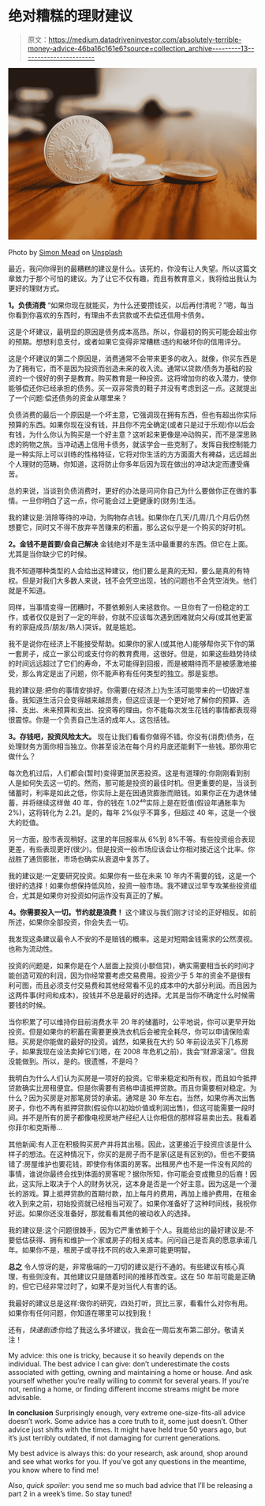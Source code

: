 # 绝对糟糕的理财建议

> 原文：<https://medium.datadriveninvestor.com/absolutely-terrible-money-advice-46ba16c161e6?source=collection_archive---------13----------------------->

![](img/77876cbfc4365afc1c11fdb0fb4873db.png)

Photo by [Simon Mead](https://unsplash.com/@aurazon?utm_source=medium&utm_medium=referral) on [Unsplash](https://unsplash.com?utm_source=medium&utm_medium=referral)

最近，我问你得到的最糟糕的建议是什么。该死的，你没有让人失望。所以这篇文章致力于那个可怕的建议。为了让它不仅有趣，而且有教育意义，我将给出我认为更好的理财方式。

**1。负债消费**
“如果你现在就能买，为什么还要攒钱买，以后再付清呢？”嗯，每当你看到你喜欢的东西时，有理由不去贷款或不去偿还信用卡债务。

这是个坏建议，最明显的原因是债务成本高昂。所以，你最初的购买可能会超出你的预期。想想利息支付，或者如果它变得非常糟糕:违约和破坏你的信用评分。

这是个坏建议的第二个原因是，消费通常不会带来更多的收入。就像，你买东西是为了拥有它，而不是因为投资而创造未来的收入流。通常以贷款/债务为基础的投资的一个很好的例子是教育。购买教育是一种投资。这将增加你的收入潜力，使你能够偿还你已经承担的债务。买一双非常贵的鞋子并没有考虑到这一点。这就提出了一个问题:偿还债务的资金从哪里来？

负债消费的最后一个原因是一个坏主意，它强调现在拥有东西，但也有超出你实际预算的东西。如果你现在没有钱，并且你不完全确定(或者只是过于乐观)你以后会有钱，为什么你认为购买是一个好主意？这听起来更像是冲动购买，而不是深思熟虑的购物之旅。当冲动遇上信用卡债务，就该学会一些克制了。发挥自我控制能力是一种实际上可以训练的性格特征，它将对你生活的方方面面大有裨益，远远超出个人理财的范畴。你知道，这将防止你多年后因为现在做出的冲动决定而遭受痛苦。

总的来说，当谈到负债消费时，更好的办法是问问你自己为什么要做你正在做的事情。一旦你明白了这一点，你可能会过上更健康的(财务)生活。

我的建议是:消除等待的冲动，为购物存点钱。如果你在几天/几周/几个月后仍然想要它，同时又不得不放弃辛苦赚来的积蓄，那么这似乎是一个购买的好时机。

**2。金钱不是首要/会自己解决**
金钱绝对不是生活中最重要的东西。但它在上面。尤其是当你缺少它的时候。

我不知道哪种类型的人会给出这种建议，他们要么是真的无知，要么是真的有特权。但是对我们大多数人来说，钱不会凭空出现，钱的问题也不会凭空消失。他们就是不知道。

同样，当事情变得一团糟时，不要依赖别人来拯救你。一旦你有了一份稳定的工作，或者仅仅是到了一定的年龄，你就不应该每次遇到困难就向父母(或其他更富有的家庭成员/朋友/熟人)哭诉。就是尴尬。

我不是说你在经济上不能接受帮助。如果你的家人(或其他人)能够帮你买下你的第一套房子，成立一家公司或支付你的教育费用，这很好。但是，如果这些趋势持续的时间远远超过了它们的寿命，不太可能得到回报，而是被期待而不是被感激地接受，那么肯定是出了问题，你不能声称有任何类型的独立。那是妄想。

我的建议是:把你的事情安排好。你需要(在经济上)为生活可能带来的一切做好准备。我知道生活只会变得越来越昂贵，但这应该是一个更好地了解你的预算、选择、支出、未来预算和支出、投资等的理由。你不能每次发生花钱的事情都表现得很震惊。你是一个负责自己生活的成年人。这包括钱。

**3。存钱吧，投资风险太大。**
现在让我们看看你做得不错。你没有(消费)债务，在处理财务方面你相当独立。你甚至设法在每个月的月底还能剩下一些钱。那你用它做什么？

每次危机过后，人们都会(暂时)变得更加厌恶投资。这是有道理的:你刚刚看到别人是如何失去这一切的。然而，那可能是投资的最佳时机。但更重要的是，当谈到储蓄时，利率是如此之低，你实际上是在因通货膨胀而赔钱。如果你正在为退休储蓄，并将继续这样做 40 年，你的钱在 1.02⁴⁰实际上是在贬值(假设年通胀率为 2%)，这将转化为 2.21。是的，每年 2%似乎不算多，但超过 40 年，这是一个很大的贬值。

另一方面，股市表现稍好。这里的年回报率从 6%到 8%不等。有些投资组合表现更差，有些表现更好(很少)。但是投资一般市场应该会让你相对接近这个比率。你战胜了通货膨胀，市场也确实从衰退中复苏了。

我的建议是:一定要研究投资。如果你有一些在未来 10 年内不需要的钱，这是一个很好的选择！如果你想保持低风险，投资一般市场。我不建议过早专攻某些投资组合，尤其是如果你对投资如何运作没有真正的了解。

**4。你需要投入一切。节约就是浪费！**
这个建议与我们刚才讨论的正好相反。如前所述，如果你全部投资，你会失去一切。

我发现这条建议最令人不安的不是赔钱的概率。这是对短期金钱需求的公然漠视。也称为流动性。

投资的问题是，如果你是在个人层面上投资(小额信贷)，确实需要相当长的时间才能创造可观的利润，因为你经常要考虑交易费用。投资少于 5 年的资金不是很有利可图，而且必须支付交易费和其他经常看不见的成本中的大部分利润。而且因为这两件事(时间和成本)，投钱并不总是最好的选择。尤其是当你不确定什么时候需要钱的时候。

当你积累了可以维持你目前消费水平 20 年的储蓄时，公平地说，你可以更早开始投资。但是如果你的积蓄在需要更换洗衣机后会被完全耗尽，你可以申请保险索赔。买房是你能做的最好的投资。诚然，如果我在大约 50 年前设法买下几栋房子，如果我现在设法卖掉它们(嗯，在 2008 年危机之前)，我会“财源滚滚”。但我没能做到。所以，是的。很遗憾，不是吗？

我明白为什么人们认为买房是一项好的投资。它带来稳定和所有权，而且如今抵押贷款确实比房租便宜。但是你需要有资格申请抵押贷款。而且你需要相对稳定。为什么？因为买房是对那笔房贷的承诺。通常是 30 年左右。当然，如果你再次出售房子，你也不再有抵押贷款(假设你以初始价值或利润出售)，但这可能需要一段时间。并不是所有的房子都像电视房地产经纪人让你相信的那样容易卖出去。我看着你菲尔和克斯蒂…

其他新闻:有人正在积极购买房产并将其出租。因此，这更接近于投资应该是什么样子的想法。在这种情况下，你买的是房子而不是家(这是有区别的)。但也不要搞错了:房屋维护也要花钱，即使你有体面的房客。出租房产也不是一件没有风险的事情，谁说你最终会找到体面的房客呢？据你所知，你可能会变成撒旦的后裔！因此，这实际上取决于个人的财务状况，这本身是否是一个好主意。因为这是一个漫长的游戏。算上抵押贷款的首期付款，加上每月的费用，再加上维护费用，在租金收入到来之前，初始投资就已经相当可观了。如果你准备好了这种时间线，我祝你好运。如果你还没准备好，那就看看其他的被动收入的选择。

我的建议是:这个问题很棘手，因为它严重依赖于个人。我能给出的最好建议是:不要低估获得、拥有和维护一个家或房子的相关成本。问问自己是否真的愿意承诺几年。如果你不是，租房子或寻找不同的收入来源可能更明智。

**总之**
令人惊讶的是，非常极端的一刀切的建议是行不通的。有些建议有核心真理，有些则没有。其他建议只是随着时间的推移而改变。这在 50 年前可能是正确的，但它已经非常过时了，如果不是对当代人有害的话。

我最好的建议总是这样:做你的研究，四处打听，货比三家，看看什么对你有用。如果你有任何问题，你知道在哪里可以找到我！

还有，*快速剧透*:你给了我这么多坏建议，我会在一周后发布第二部分。敬请关注！

My advice: this one is tricky, because it so heavily depends on the individual. The best advice I can give: don’t underestimate the costs associated with getting, owning and maintaining a home or house. And ask yourself whether you’re really willing to commit for several years. If you’re not, renting a home, or finding different income streams might be more advisable.

**In conclusion**
Surprisingly enough, very extreme one-size-fits-all advice doesn’t work. Some advice has a core truth to it, some just doesn’t. Other advice just shifts with the times. It might have held true 50 years ago, but it’s just terribly outdated, if not damaging for current generations.

My best advice is always this: do your research, ask around, shop around and see what works for you. If you’ve got any questions in the meantime, you know where to find me!

Also, *quick spoiler*: you send me so much bad advice that I’ll be releasing a part 2 in a week’s time. So stay tuned!